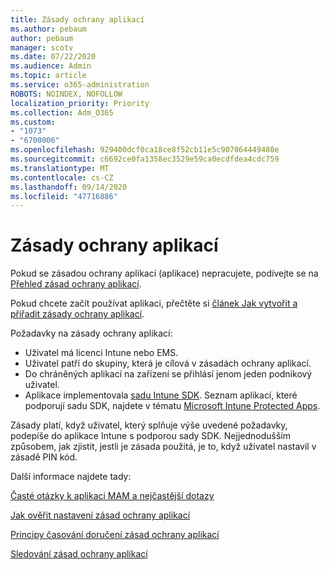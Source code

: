 ```yaml
---
title: Zásady ochrany aplikací
ms.author: pebaum
author: pebaum
manager: scotv
ms.date: 07/22/2020
ms.audience: Admin
ms.topic: article
ms.service: o365-administration
ROBOTS: NOINDEX, NOFOLLOW
localization_priority: Priority
ms.collection: Adm_O365
ms.custom:
- "1073"
- "6700006"
ms.openlocfilehash: 929400dcf0ca18ce8f52cb11e5c907064449480e
ms.sourcegitcommit: c6692ce0fa1358ec3529e59ca0ecdfdea4cdc759
ms.translationtype: MT
ms.contentlocale: cs-CZ
ms.lasthandoff: 09/14/2020
ms.locfileid: "47716886"
---
```

# <a name="application-protection-policy"></a>Zásady ochrany aplikací

Pokud se zásadou ochrany aplikací (aplikace) nepracujete, podívejte se na [Přehled zásad ochrany aplikací](https://docs.microsoft.com/intune/apps/app-protection-policy).

Pokud chcete začít používat aplikaci, přečtěte si [článek Jak vytvořit a přiřadit zásady ochrany aplikací](https://docs.microsoft.com/intune/app-protection-policies).

Požadavky na zásady ochrany aplikací:

- Uživatel má licenci Intune nebo EMS.
- Uživatel patří do skupiny, která je cílová v zásadách ochrany aplikací.
- Do chráněných aplikací na zařízení se přihlásí jenom jeden podnikový uživatel.
- Aplikace implementovala [sadu Intune SDK](https://docs.microsoft.com/intune/app-sdk-get-started). Seznam aplikací, které podporují sadu SDK, najdete v tématu [Microsoft Intune Protected Apps](https://docs.microsoft.com/intune/apps-supported-intune-apps).

Zásady platí, když uživatel, který splňuje výše uvedené požadavky, podepíše do aplikace Intune s podporou sady SDK. Nejjednodušším způsobem, jak zjistit, jestli je zásada použitá, je to, když uživatel nastavil v zásadě PIN kód. 

Další informace najdete tady:

[Časté otázky k aplikaci MAM a nejčastější dotazy](https://docs.microsoft.com/intune/apps/troubleshoot-mam)  

[Jak ověřit nastavení zásad ochrany aplikací](https://docs.microsoft.com/intune/app-protection-policies-validate)

[Principy časování doručení zásad ochrany aplikací](https://docs.microsoft.com/intune/app-protection-policy-delivery)  

[Sledování zásad ochrany aplikací](https://docs.microsoft.com/intune/app-protection-policies-monitor)